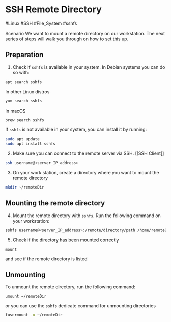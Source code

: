 # SSH Remote Directory
#Linux #SSH #File_System #sshfs

Scenario
We want to mount a remote directory on our workstation. The next series of steps will walk you through on how to set this up.

## Preparation

1. Check if `sshfs` is available in your system. In Debian systems you can do so with:
```bash
apt search sshfs
```

In other Linux distros
```bash
yum search sshfs
```

In macOS
```zsh
brew search sshfs
```

If `sshfs` is not available in your system, you can install it by running:
```bash
sudo apt update
sudo apt install sshfs
```

2. Make sure you can connect to the remote server via SSH. [[SSH Client]]
```bash
ssh username@<server_IP_address>
```

3. On your work station, create a directory where you want to mount the remote directory
```bash
mkdir ~/remoteDir
```


## Mounting the remote directory

4. Mount the remote directory with `sshfs`. Run the following command on your workstation:
```bash
sshfs username@<server_IP_address>:/remote/directory/path /home/remoteDir
```

5. Check if the directory has been mounted correctly
```
mount
```
and see if the remote directory is listed


## Unmounting 

To unmount the remote directory, run the following command:
```
umount ~/remoteDir
```

or you can use the `sshfs` dedicate command for unmounting directories
```bash
fusermount -u ~/remoteDir
```